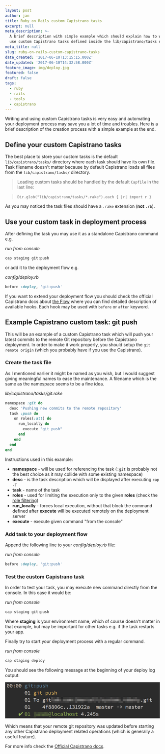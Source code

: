 ```yaml
---
layout: post
author: jan
title: Ruby on Rails custom Capistrano tasks
excerpt: null
meta_description: >-
  A brief description with simple example which should explain how to write and
  use custom Capistrano tasks defined inside the lib/capistrano/tasks directory.
meta_title: null
slug: ruby-on-rails-custom-capistrano-tasks
date_created: '2017-06-10T13:15:15.000Z'
date_updated: '2017-06-10T14:32:58.000Z'
feature_image: img/deploy.jpg
featured: false
draft: false
tags:
  - ruby
  - rails
  - tools
  - capistrano
---
```

Writing and using custom Capistrano tasks is very easy and automating your deployment process may save you a lot of time and troubles. Here is a brief description of the creation process with a simple example at the end.

## Define your custom Capistrano tasks

The best place to store your custom tasks is the default `lib/capistrano/tasks/` directory where each task should have its own file. Task filename doesn't matter because by default Capistrano loads all files from the `lib/capistrano/tasks/` directory.

> Loading custom tasks should be handled by the default `Capfile` in the last line:

>`Dir.glob("lib/capistrano/tasks/*.rake").each { |r| import r }`

As you may noticed the task files should have a `.rake` extension (**not** `.rb`).

## Use your custom task in deployment process

After defining the task you may use it as a standalone Capistrano command e.g.

*run from console*
```bash
cap staging git:push
```
or add it to the deployment flow e.g.

*config/deploy.rb*
```ruby
before :deploy, 'git:push'
```
If you want to extend your deployment flow you should check the official Capistrano docs about [the Flow](http://capistranorb.com/documentation/getting-started/flow/) where you can find detailed description of available hooks. Each hook may be used with `before` or `after` keyword.

## Example Capistrano custom task: git push
This will be an example of a custom Capistrano task which will push your latest commits to the remote Git repository before the Capistrano deployment. In order to make it work properly, you should setup the `git remote origin` (which you probably have if you use the Capistrano).

### Create the task file
As I mentioned earlier it might be named as you wish, but I would suggest giving meaningful names to ease the maintenance. A filename which is the same as the namespace seems to be a fine idea.

*lib/capistrano/tasks/git.rake*
```ruby
namespace :git do
  desc 'Pushing new commits to the remote repository'
  task :push do
    on roles(:all) do
      run_locally do
        execute "git push"
      end
    end
  end
end
```

Instructions used in this example:

- **namespace** - will be used for referencing the task (`:git` is probably not the best choice as it may collide with some existing namespace)
- **desc** - is the task description which will be displayed after executing `cap -T`
- **task** - name of the task
- **roles** - used for limiting the execution only to the given **roles** (check the [role filtering](http://capistranorb.com/documentation/advanced-features/role-filtering/))
- **run_locally** - forces local execution, without that block the command defined after **execute** will be executed remotely on the deployment server
- **execute** - execute given command "from the console"

### Add task to your deployment flow
Append the following line to your *config/deploy.rb* file:

*run from console*
```ruby
before :deploy, 'git:push'
```

### Test the custom Capistrano task
In order to test your task, you may execute new command directly from the console. In this case it would be:

*run from console*
```bash
cap staging git:push
```

Where **staging** is your environment name, which of course doesn't matter in that example, but may be important for other tasks e.g. if the task restarts your app.

Finally try to start your deployment process with a regular command.

*run from console*
```bash
cap staging deploy
```

You should see the following message at the beginning of your deploy log output:

![Capistrano custom deployment task](img/capistrano_custom_deployment_task.png)

Which means that your remote git repository was updated before starting any other Capistrano deployment related operations (which is generally a useful feature).


For more info check the [Official Capistrano docs](http://capistranorb.com/).
